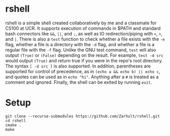 # rshell                                                                                                                
rshell is a simple shell created collaboratively by me and a classmate for CS100 at UCR. It supports execution of commands in $PATH and standard bash connectors like `&&`, `||`, and `;`, as well as IO redirection/piping with `<`, `>`, and `|`. There is also a `test` function to check whether a file exists with the `-e` flag, whether a file is a directory with the `-d` flag, and whether a file is a regular file with the `-f` flag. Unlike the GNU test command, `test` will also output `(True)` or `(False)` depending on the result. For example, `test -d src` would output `(True)` and return true if you were in the repo's root directory. The syntax `[ -d src ]` is also supported. In addition, parentheses are supported for control of precedence, as in `(echo a && echo b) || echo c`, and quotes can be used as in `echo "hi"`. Anything after a `#` is treated as a comment and ignored. Finally, the shell can be exited by running `exit`.
# Setup
```
git clone --recurse-submodules https://github.com/Zarhult/rshell.git
cd rshell
cmake .
make
```
